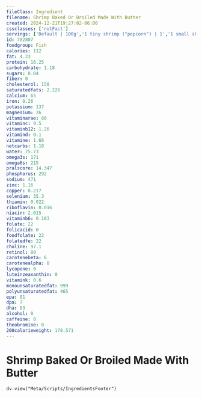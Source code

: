 ```yaml
---
fileClass: Ingredient
filename: Shrimp Baked Or Broiled Made With Butter
created: 2024-12-21T19:27:02-06:00
cssclasses: ['nutFact']
servings: ['Default | 100g','1 tiny shrimp ("popcorn") | 1','1 small shrimp (shelled) | 4','1 medium shrimp (shelled) | 5','1 large shrimp (shelled) | 6','1 jumbo shrimp (shelled) | 10','1 prawn | 6','1 oz, cooked | 28','1 cup, cooked | 145','1 oz, with shell, raw (yield after cooking, shell removed) | 16']
id: 782807
foodgroup: Fish
calories: 112
fat: 4.23
protein: 16.25
carbohydrate: 1.18
sugars: 0.04
fiber: 0
cholesterol: 158
saturatedfats: 2.226
calcium: 65
iron: 0.26
potassium: 137
magnesium: 26
vitaminarae: 80
vitaminc: 0.5
vitaminb12: 1.26
vitamind: 0.1
vitamine: 1.66
netcarbs: 1.18
water: 75.73
omega3s: 171
omega6s: 215
pralscore: 14.347
phosphorus: 292
sodium: 471
zinc: 1.16
copper: 0.217
selenium: 35.3
thiamin: 0.022
riboflavin: 0.016
niacin: 2.015
vitaminb6: 0.183
folate: 22
folicacid: 0
foodfolate: 22
folatedfe: 22
choline: 97.1
retinol: 80
carotenebeta: 6
carotenealpha: 0
lycopene: 0
luteinzeaxanthin: 0
vitamink: 0.6
monounsaturatedfat: 999
polyunsaturatedfat: 465
epa: 81
dpa: 7
dha: 83
alcohol: 0
caffeine: 0
theobromine: 0
200calorieweight: 178.571
---
```


# Shrimp Baked Or Broiled Made With Butter

```dataviewjs
dv.view("Meta/Scripts/IngredientsFooter")
```